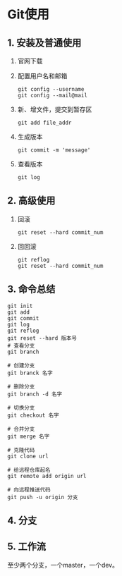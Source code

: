 # Git使用

## 1. 安装及普通使用

1. 官网下载

2. 配置用户名和邮箱

   ```
   git config --username
   git config --mail@mail
   ```

3. 新、增文件，提交到暂存区

   ```
   git add file_addr
   ```

4. 生成版本

   ```
   git commit -m 'message'
   ```

5. 查看版本

   ```
   git log
   ```

   

## 2. 高级使用

1. 回滚

   ```
   git reset --hard commit_num
   ```

2. 回回滚

   ```
   git reflog
   git reset --hard commit_num
   ```

## 3. 命令总结

```
git init
git add
git commit
git log
git reflog
git reset --hard 版本号
# 查看分支
git branch

# 创建分支
git branck 名字

# 删除分支
git branch -d 名字

# 切换分支
git checkout 名字

# 合并分支
git merge 名字

# 克隆代码
git clone url

# 给远程仓库起名
git remote add origin url

# 向远程推送代码
git push -u origin 分支

```



## 4. 分支

## 5. 工作流

至少两个分支，一个master，一个dev。